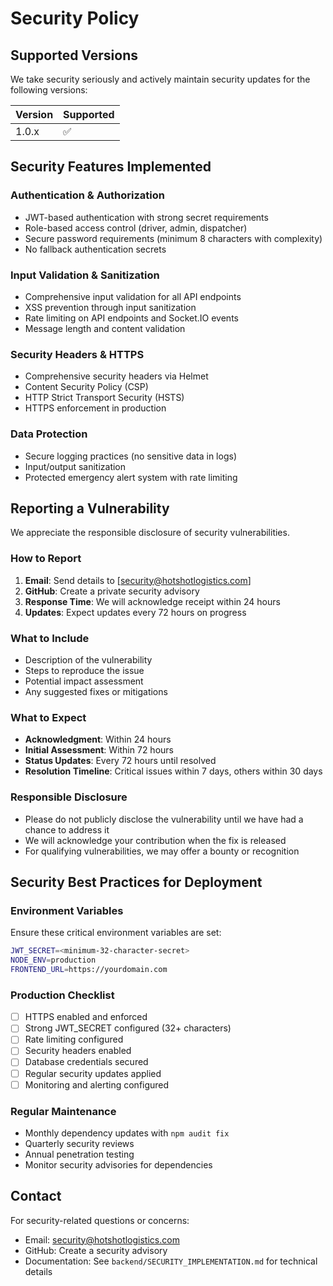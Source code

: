 # Security Policy

## Supported Versions

We take security seriously and actively maintain security updates for the following versions:

| Version | Supported          |
| ------- | ------------------ |
| 1.0.x   | :white_check_mark: |

## Security Features Implemented

### Authentication & Authorization
- JWT-based authentication with strong secret requirements
- Role-based access control (driver, admin, dispatcher)
- Secure password requirements (minimum 8 characters with complexity)
- No fallback authentication secrets

### Input Validation & Sanitization  
- Comprehensive input validation for all API endpoints
- XSS prevention through input sanitization
- Rate limiting on API endpoints and Socket.IO events
- Message length and content validation

### Security Headers & HTTPS
- Comprehensive security headers via Helmet
- Content Security Policy (CSP)
- HTTP Strict Transport Security (HSTS)
- HTTPS enforcement in production

### Data Protection
- Secure logging practices (no sensitive data in logs)
- Input/output sanitization
- Protected emergency alert system with rate limiting

## Reporting a Vulnerability

We appreciate the responsible disclosure of security vulnerabilities. 

### How to Report
1. **Email**: Send details to [security@hotshotlogistics.com]
2. **GitHub**: Create a private security advisory
3. **Response Time**: We will acknowledge receipt within 24 hours
4. **Updates**: Expect updates every 72 hours on progress

### What to Include
- Description of the vulnerability
- Steps to reproduce the issue
- Potential impact assessment
- Any suggested fixes or mitigations

### What to Expect
- **Acknowledgment**: Within 24 hours
- **Initial Assessment**: Within 72 hours  
- **Status Updates**: Every 72 hours until resolved
- **Resolution Timeline**: Critical issues within 7 days, others within 30 days

### Responsible Disclosure
- Please do not publicly disclose the vulnerability until we have had a chance to address it
- We will acknowledge your contribution when the fix is released
- For qualifying vulnerabilities, we may offer a bounty or recognition

## Security Best Practices for Deployment

### Environment Variables
Ensure these critical environment variables are set:
```bash
JWT_SECRET=<minimum-32-character-secret>
NODE_ENV=production
FRONTEND_URL=https://yourdomain.com
```

### Production Checklist
- [ ] HTTPS enabled and enforced
- [ ] Strong JWT_SECRET configured (32+ characters)
- [ ] Rate limiting configured
- [ ] Security headers enabled
- [ ] Database credentials secured
- [ ] Regular security updates applied
- [ ] Monitoring and alerting configured

### Regular Maintenance
- Monthly dependency updates with `npm audit fix`
- Quarterly security reviews
- Annual penetration testing
- Monitor security advisories for dependencies

## Contact

For security-related questions or concerns:
- Email: security@hotshotlogistics.com
- GitHub: Create a security advisory
- Documentation: See `backend/SECURITY_IMPLEMENTATION.md` for technical details
